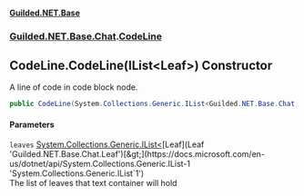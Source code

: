
#### [Guilded.NET.Base](Guilded_NET_Base 'Guilded_NET_Base')
### [Guilded.NET.Base.Chat](Guilded_NET_Base#Guilded_NET_Base_Chat 'Guilded.NET.Base.Chat').[CodeLine](CodeLine 'Guilded.NET.Base.Chat.CodeLine')
## CodeLine.CodeLine(IList&lt;Leaf&gt;) Constructor
A line of code in code block node.  
```csharp
public CodeLine(System.Collections.Generic.IList<Guilded.NET.Base.Chat.Leaf> leaves);
```

#### Parameters
<a name='Guilded_NET_Base_Chat_CodeLine_CodeLine(System_Collections_Generic_IList_Guilded_NET_Base_Chat_Leaf_)_leaves'></a>
`leaves` [System.Collections.Generic.IList&lt;](https://docs.microsoft.com/en-us/dotnet/api/System.Collections.Generic.IList-1 'System.Collections.Generic.IList`1')[Leaf](Leaf 'Guilded.NET.Base.Chat.Leaf')[&gt;](https://docs.microsoft.com/en-us/dotnet/api/System.Collections.Generic.IList-1 'System.Collections.Generic.IList`1')  
The list of leaves that text container will hold
  
